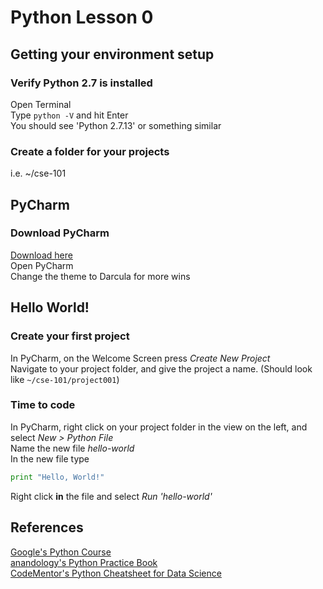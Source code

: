 # Python Lesson 0

## Getting your environment setup

### Verify Python 2.7 is installed

   Open Terminal  
   Type `python -V` and hit Enter  
   You should see 'Python 2.7.13' or something similar  

### Create a folder for your projects

   i.e. ~/cse-101

## PyCharm

### Download PyCharm

   [Download here](https://www.jetbrains.com/pycharm/download/)  
   Open PyCharm  
   Change the theme to Darcula for more wins
      
## Hello World!

### Create your first project

   In PyCharm, on the Welcome Screen press *Create New Project*  
   Navigate to your project folder, and give the project a name. (Should look like `~/cse-101/project001`)  
   
### Time to code

   In PyCharm, right click on your project folder in the view on the left, and select *New > Python File*  
   Name the new file *hello-world*  
   In the new file type
   ```python
   print "Hello, World!"
   ```
   Right click **in** the file and select *Run 'hello-world'*
   
## References

   [Google's Python Course](https://developers.google.com/edu/python/)  
   [anandology's Python Practice Book](http://anandology.com/python-practice-book/index.html)  
   [CodeMentor's Python Cheatsheet for Data Science](https://www.codementor.io/codementorteam/cheat-sheet-python-for-data-science-xe3m6wy4q)
